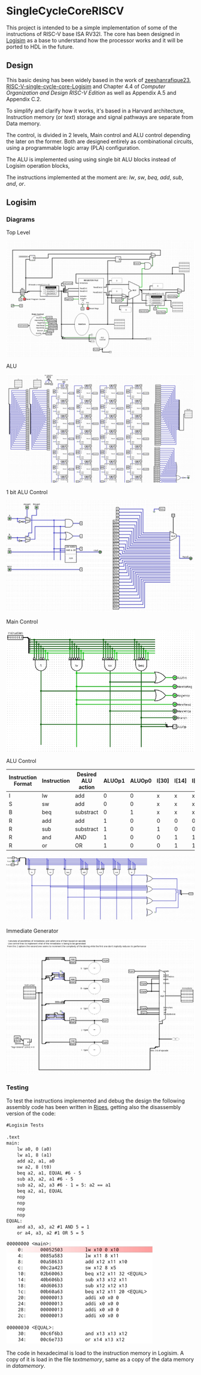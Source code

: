 # SingleCycleCoreRISCV

This project is intended to be a simple implementation of some of the instructions of RISC-V base ISA RV32I. The core has been designed in [Logisim](http://www.cburch.com/logisim/) as a base to understand how the processor works and it will be ported to HDL in the future.

## Design

This basic desing has been widely based in the work of [zeeshanrafique23](https://github.com/zeeshanrafique23), [RISC-V-single-cycle-core-Logisim](https://github.com/zeeshanrafique23/RISC-V-single-cycle-core-Logisim) and Chapter 4.4 of *Computer Organization and Design RISC-V Edition* as well as Appendix A.5 and Appendix C.2.

To simplify and clarify how it works, it's based in a Harvard architecture, Instruction memory (or *text*) storage and signal pathways are separate from Data memory.

The control, is divided in 2 levels, Main control and ALU control depending the later on the former. Both are designed entirely as combinational circuits, using a programmable logic array (PLA) configuration. 

The ALU is implemented using using single bit ALU blocks instead of Logisim operation blocks, 

The instructions implemented at the moment are: *lw*, *sw*, *beq*, *add*, *sub*, *and*, *or*.

 ## Logisim

### Diagrams

Top Level

![Top Level Diagram](images/topleveldiagram.jpg?raw=true "Top Level Diagram")

ALU

![ALU  Diagram](images/alu.jpg?raw=true "ALU Diagram")

1 bit ALU Control

![1 bit ALU Diagram](images/1bitalu.jpg?raw=true "1 bit ALU Diagram")

Main Control

![Main Control Diagram](images/maincontrol.jpg?raw=true "Main Control Diagram")

ALU Control

| Instruction Format | Instruction | Desired ALU action | ALUOp1 | ALUOp0 | I\[30\] | I\[14\] | I\[13\] | I\[12\] | AluCtrl |
| ------------------ | ----------- | ------------------ | ------ | ------ | ------- | ------- | ------- | ------- | ------- |
| I                  | lw          | add                | 0      | 0      | x       | x       | x       | x       | 0010    |
| S                  | sw          | add                | 0      | 0      | x       | x       | x       | x       | 0010    |
| B                  | beq         | substract          | 0      | 1      | x       | x       | x       | x       | 0110    |
| R                  | add         | add                | 1      | 0      | 0       | 0       | 0       | 0       | 0010    |
| R                  | sub         | substract          | 1      | 0      | 1       | 0       | 0       | 0       | 0110    |
| R                  | and         | AND                | 1      | 0      | 0       | 1       | 1       | 1       | 0000    |
| R                  | or          | OR                 | 1      | 0      | 0       | 1       | 1       | 0       | 0001    |

![ALU Control Diagram](images/alucontrol.jpg?raw=true "ALU Control Diagram")

Immediate Generator

![Immediate Generator Diagram](images/immgen.jpg?raw=true "Immediate Generator Diagram")

### Testing
To test the instructions implemented and debug the design the following assembly code has been written in [Ripes](https://github.com/mortbopet/Ripes), getting also the disassembly version of the code:

~~~assembly
#Logisim Tests

.text
main:
    lw a0, 0 (a0)
    lw a1, 8 (a1)
    add a2, a1, a0
    sw a2, 8 (t0)
    beq a2, a1, EQUAL #6 - 5
    sub a3, a2, a1 #6 - 5
    sub a2, a2, a3 #6 - 1 = 5: a2 == a1
    beq a2, a1, EQUAL
    nop
    nop
    nop
    nop
EQUAL:
    and a3, a3, a2 #1 AND 5 = 1
    or a4, a3, a2 #1 OR 5 = 5
~~~

![Test Disassembly](images/testdisassembly.jpg?raw=true "Test Disassembly")

The code in hexadecimal is load to the instruction memory in Logisim. A copy of it is load in the file *textmemory*, same as a copy of the data memory in *datamemory*.